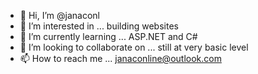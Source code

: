 - 👋 Hi, I’m @janaconl
- 👀 I’m interested in ... building websites
- 🌱 I’m currently learning ... ASP.NET and C#
- 💞️ I’m looking to collaborate on ... still at very basic level
- 📫 How to reach me ... janaconline@outlook.com

<!---
janaconl/janaconl is a ✨ special ✨ repository because its `README.md` (this file) appears on your GitHub profile.
You can click the Preview link to take a look at your changes.
--->
